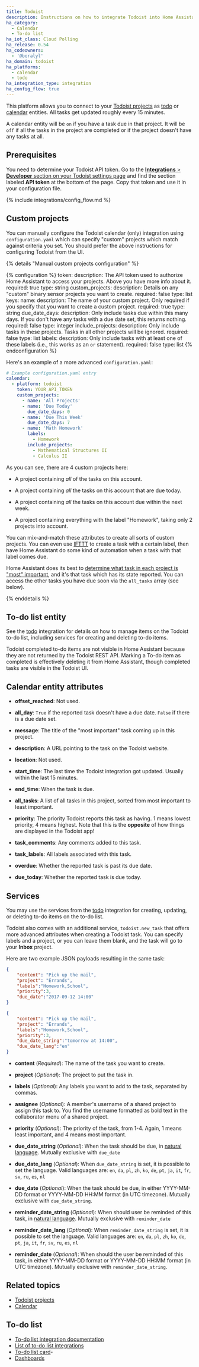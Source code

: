 ```yaml
---
title: Todoist
description: Instructions on how to integrate Todoist into Home Assistant.
ha_category:
  - Calendar
  - To-do list
ha_iot_class: Cloud Polling
ha_release: 0.54
ha_codeowners:
  - '@boralyl'
ha_domain: todoist
ha_platforms:
  - calendar
  - todo
ha_integration_type: integration
ha_config_flow: true
---
```


This platform allows you to connect to your [Todoist projects](https://todoist.com) as [todo](/integrations/todo/) or [calendar](/integrations/calendar/) entities. All tasks get updated roughly every 15 minutes.


A calendar entity will be `on` if you have a task due in that project. It will be `off` if all the tasks in the project are completed or if the project doesn't have any tasks at all.

## Prerequisites

You need to determine your Todoist API token. Go to the [**Integrations** > **Developer** section on your Todoist settings page](https://todoist.com/app/settings/integrations/developer) and find the section labeled **API token** at the bottom of the page. Copy that token and use it in your configuration file.

{% include integrations/config_flow.md %}

## Custom projects

You can manually configure the Todoist calendar (only) integration using `configuration.yaml` which can specify "custom" projects which match against criteria you set. You should
prefer the above instructions for configuring Todoist from the UI.

{% details "Manual custom projects configuration" %}

{% configuration %}
token:
  description: The API token used to authorize Home Assistant to access your projects. Above you have more info about it.
  required: true
  type: string
custom_projects:
  description: Details on any "custom" binary sensor projects you want to create.
  required: false
  type: list
  keys:
    name:
      description: The name of your custom project. Only required if you specify that you want to create a custom project.
      required: true
      type: string
    due_date_days:
      description: Only include tasks due within this many days. If you don't have any tasks with a due date set, this returns nothing.
      required: false
      type: integer
    include_projects:
      description: Only include tasks in these projects. Tasks in all other projects will be ignored.
      required: false
      type: list
    labels:
      description: Only include tasks with at least one of these labels (i.e., this works as an `or` statement).
      required: false
      type: list
{% endconfiguration %}

Here's an example of a more advanced `configuration.yaml`:

```yaml
# Example configuration.yaml entry
calendar:
  - platform: todoist
    token: YOUR_API_TOKEN
    custom_projects:
      - name: 'All Projects'
      - name: 'Due Today'
        due_date_days: 0
      - name: 'Due This Week'
        due_date_days: 7
      - name: 'Math Homework'
        labels:
          - Homework
        include_projects:
          - Mathematical Structures II
          - Calculus II
```

As you can see, there are 4 custom projects here:

- A project containing *all* of the tasks on this account.

- A project containing *all* the tasks on this account that are due today.

- A project containing *all* the tasks on this account due within the next week.

- A project containing everything with the label "Homework", taking only 2 projects into account.

You can mix-and-match these attributes to create all sorts of custom projects. You can even use [IFTTT](https://ifttt.com/todoist) to create a task with a certain label, then have Home Assistant do some kind of automation when a task with that label comes due.

Home Assistant does its best to [determine what task in each project is "most" important](https://github.com/home-assistant/home-assistant/blob/master/homeassistant/components/todoist/calendar.py), and it's that task which has its state reported. You can access the other tasks you have due soon via the `all_tasks` array (see below).

{% enddetails %}

## To-do list entity

See the [todo](/integrations/todo/) integration for details on how to manage
items on the Todoist to-do list, including services for creating and
deleting to-do items.

Todoist completed to-do items are not visible in Home Assistant because they
are not returned by the Todoist REST API. Marking a To-do item as completed is
effectively deleting it from Home Assistant, though completed tasks are visible in
the Todoist UI.

## Calendar entity attributes

 - **offset_reached**: Not used.

 - **all_day**: `True` if the reported task doesn't have a due date. `False` if there is a due date set.

 - **message**: The title of the "most important" task coming up in this project.

 - **description**: A URL pointing to the task on the Todoist website.

 - **location**: Not used.

 - **start_time**: The last time the Todoist integration got updated. Usually within the last 15 minutes.

 - **end_time**: When the task is due.

- **all_tasks**: A list of all tasks in this project, sorted from most important to least important.

- **priority**: The priority Todoist reports this task as having. 1 means lowest priority, 4 means highest. Note that this is the **opposite** of how things are displayed in the Todoist app!

- **task_comments**: Any comments added to this task.

- **task_labels**: All labels associated with this task.

- **overdue**: Whether the reported task is past its due date.

- **due_today**: Whether the reported task is due today.

## Services

You may use the services from the [todo](/integrations/todo/) integration for
creating, updating, or deleting to-do items on the to-do list.

Todoist also comes with an additional service, `todoist.new_task` that offers
more advanced attributes when creating a Todoist task. You can specify labels
and a project, or you can leave them blank, and the task will go to your
**Inbox** project.

Here are two example JSON payloads resulting in the same task:

```json
{
    "content": "Pick up the mail",
    "project": "Errands",
    "labels":"Homework,School",
    "priority":3,
    "due_date":"2017-09-12 14:00"
}
```

```json
{
    "content": "Pick up the mail",
    "project": "Errands",
    "labels":"Homework,School",
    "priority":3,
    "due_date_string":"tomorrow at 14:00",
    "due_date_lang":"en"
}
```

- **content** (*Required*): The name of the task you want to create.

- **project** (*Optional*): The project to put the task in.

- **labels** (*Optional*): Any labels you want to add to the task, separated by commas.

- **assignee** (*Optional*): A member's username of a shared project to assign this task to. You find the username formatted as bold text in the collaborator menu of a shared project. 

- **priority** (*Optional*): The priority of the task, from 1-4. Again, 1 means least important, and 4 means most important.

- **due_date_string** (*Optional*): When the task should be due, in [natural language](https://get.todoist.help/hc/articles/205325931-Dates-and-Times). Mutually exclusive with `due_date`

- **due_date_lang** (*Optional*): When `due_date_string` is set, it is possible to set the language.
  Valid languages are: `en`, `da`, `pl`, `zh`, `ko`, `de`, `pt`, `ja`, `it`, `fr`, `sv`, `ru`, `es`, `nl`

- **due_date** (*Optional*): When the task should be due, in either YYYY-MM-DD format or YYYY-MM-DD HH:MM format  (in UTC timezone). Mutually exclusive with `due_date_string`.

- **reminder_date_string** (*Optional*):  When should user be reminded of this task, in [natural language](https://get.todoist.help/hc/articles/205325931-Dates-and-Times). Mutually exclusive with `reminder_date`

- **reminder_date_lang** (*Optional*): When `reminder_date_string` is set, it is possible to set the language.
  Valid languages are: `en`, `da`, `pl`, `zh`, `ko`, `de`, `pt`, `ja`, `it`, `fr`, `sv`, `ru`, `es`, `nl`

- **reminder_date** (*Optional*): When should the user be reminded of this task, in either YYYY-MM-DD format or YYYY-MM-DD HH:MM format (in UTC timezone). Mutually exclusive with `reminder_date_string`.

## Related topics

- [Todoist projects](https://todoist.com)
- [Calendar](/integrations/calendar/)

## To-do list

- [To-do list integration documentation](/integrations/todo)
- [List of to-do list integrations](/integrations/#to-do-list)
- [To-do list card](/dashboards/todo-list/)- 
- [Dashboards](/dashboards/dashboards/)
